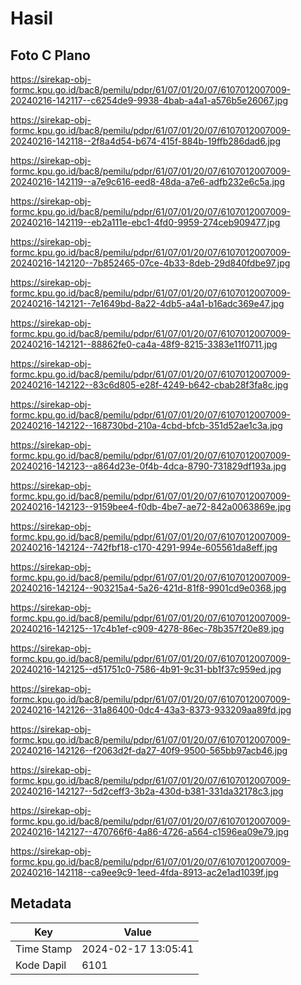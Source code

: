 # Hasil

## Foto C Plano

https://sirekap-obj-formc.kpu.go.id/bac8/pemilu/pdpr/61/07/01/20/07/6107012007009-20240216-142117--c6254de9-9938-4bab-a4a1-a576b5e26067.jpg

https://sirekap-obj-formc.kpu.go.id/bac8/pemilu/pdpr/61/07/01/20/07/6107012007009-20240216-142118--2f8a4d54-b674-415f-884b-19ffb286dad6.jpg

https://sirekap-obj-formc.kpu.go.id/bac8/pemilu/pdpr/61/07/01/20/07/6107012007009-20240216-142119--a7e9c616-eed8-48da-a7e6-adfb232e6c5a.jpg

https://sirekap-obj-formc.kpu.go.id/bac8/pemilu/pdpr/61/07/01/20/07/6107012007009-20240216-142119--eb2a111e-ebc1-4fd0-9959-274ceb909477.jpg

https://sirekap-obj-formc.kpu.go.id/bac8/pemilu/pdpr/61/07/01/20/07/6107012007009-20240216-142120--7b852465-07ce-4b33-8deb-29d840fdbe97.jpg

https://sirekap-obj-formc.kpu.go.id/bac8/pemilu/pdpr/61/07/01/20/07/6107012007009-20240216-142121--7e1649bd-8a22-4db5-a4a1-b16adc369e47.jpg

https://sirekap-obj-formc.kpu.go.id/bac8/pemilu/pdpr/61/07/01/20/07/6107012007009-20240216-142121--88862fe0-ca4a-48f9-8215-3383e11f0711.jpg

https://sirekap-obj-formc.kpu.go.id/bac8/pemilu/pdpr/61/07/01/20/07/6107012007009-20240216-142122--83c6d805-e28f-4249-b642-cbab28f3fa8c.jpg

https://sirekap-obj-formc.kpu.go.id/bac8/pemilu/pdpr/61/07/01/20/07/6107012007009-20240216-142122--168730bd-210a-4cbd-bfcb-351d52ae1c3a.jpg

https://sirekap-obj-formc.kpu.go.id/bac8/pemilu/pdpr/61/07/01/20/07/6107012007009-20240216-142123--a864d23e-0f4b-4dca-8790-731829df193a.jpg

https://sirekap-obj-formc.kpu.go.id/bac8/pemilu/pdpr/61/07/01/20/07/6107012007009-20240216-142123--9159bee4-f0db-4be7-ae72-842a0063869e.jpg

https://sirekap-obj-formc.kpu.go.id/bac8/pemilu/pdpr/61/07/01/20/07/6107012007009-20240216-142124--742fbf18-c170-4291-994e-605561da8eff.jpg

https://sirekap-obj-formc.kpu.go.id/bac8/pemilu/pdpr/61/07/01/20/07/6107012007009-20240216-142124--903215a4-5a26-421d-81f8-9901cd9e0368.jpg

https://sirekap-obj-formc.kpu.go.id/bac8/pemilu/pdpr/61/07/01/20/07/6107012007009-20240216-142125--17c4b1ef-c909-4278-86ec-78b357f20e89.jpg

https://sirekap-obj-formc.kpu.go.id/bac8/pemilu/pdpr/61/07/01/20/07/6107012007009-20240216-142125--d51751c0-7586-4b91-9c31-bb1f37c959ed.jpg

https://sirekap-obj-formc.kpu.go.id/bac8/pemilu/pdpr/61/07/01/20/07/6107012007009-20240216-142126--31a86400-0dc4-43a3-8373-933209aa89fd.jpg

https://sirekap-obj-formc.kpu.go.id/bac8/pemilu/pdpr/61/07/01/20/07/6107012007009-20240216-142126--f2063d2f-da27-40f9-9500-565bb97acb46.jpg

https://sirekap-obj-formc.kpu.go.id/bac8/pemilu/pdpr/61/07/01/20/07/6107012007009-20240216-142127--5d2ceff3-3b2a-430d-b381-331da32178c3.jpg

https://sirekap-obj-formc.kpu.go.id/bac8/pemilu/pdpr/61/07/01/20/07/6107012007009-20240216-142127--470766f6-4a86-4726-a564-c1596ea09e79.jpg

https://sirekap-obj-formc.kpu.go.id/bac8/pemilu/pdpr/61/07/01/20/07/6107012007009-20240216-142118--ca9ee9c9-1eed-4fda-8913-ac2e1ad1039f.jpg


## Metadata

| Key        | Value               |
| ---------- | ------------------- |
| Time Stamp | 2024-02-17 13:05:41 |
| Kode Dapil | 6101                |



